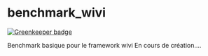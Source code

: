 # benchmark_wivi

[![Greenkeeper badge](https://badges.greenkeeper.io/lynchmaniac/benchmark_threerest.svg)](https://greenkeeper.io/)

Benchmark basique pour le framework wivi
En cours de création....
